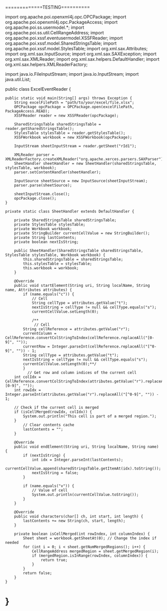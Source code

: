 =============TESTING==========

import org.apache.poi.openxml4j.opc.OPCPackage;
import org.apache.poi.openxml4j.opc.PackageAccess;
import org.apache.poi.ss.usermodel.*;
import org.apache.poi.ss.util.CellRangeAddress;
import org.apache.poi.xssf.eventusermodel.XSSFReader;
import org.apache.poi.xssf.model.SharedStringsTable;
import org.apache.poi.xssf.model.StylesTable;
import org.xml.sax.Attributes;
import org.xml.sax.InputSource;
import org.xml.sax.SAXException;
import org.xml.sax.XMLReader;
import org.xml.sax.helpers.DefaultHandler;
import org.xml.sax.helpers.XMLReaderFactory;

import java.io.FileInputStream;
import java.io.InputStream;
import java.util.List;

public class ExcelEventReader {

    public static void main(String[] args) throws Exception {
        String excelFilePath = "path/to/your/excel/file.xlsx";
        OPCPackage opcPackage = OPCPackage.open(excelFilePath, PackageAccess.READ);
        XSSFReader reader = new XSSFReader(opcPackage);

        SharedStringsTable sharedStringsTable = reader.getSharedStringsTable();
        StylesTable stylesTable = reader.getStylesTable();
        XSSFWorkbook workbook = new XSSFWorkbook(opcPackage);

        InputStream sheetInputStream = reader.getSheet("rId1");

        XMLReader parser = XMLReaderFactory.createXMLReader("org.apache.xerces.parsers.SAXParser");
        SheetHandler sheetHandler = new SheetHandler(sharedStringsTable, stylesTable, workbook);
        parser.setContentHandler(sheetHandler);

        InputSource sheetSource = new InputSource(sheetInputStream);
        parser.parse(sheetSource);

        sheetInputStream.close();
        opcPackage.close();
    }

    private static class SheetHandler extends DefaultHandler {

        private SharedStringsTable sharedStringsTable;
        private StylesTable stylesTable;
        private Workbook workbook;
        private StringBuilder currentCellValue = new StringBuilder();
        private String lastContents;
        private boolean nextIsString;

        public SheetHandler(SharedStringsTable sharedStringsTable, StylesTable stylesTable, Workbook workbook) {
            this.sharedStringsTable = sharedStringsTable;
            this.stylesTable = stylesTable;
            this.workbook = workbook;
        }

        @Override
        public void startElement(String uri, String localName, String name, Attributes attributes) {
            if (name.equals("c")) {
                // Cell
                String cellType = attributes.getValue("t");
                nextIsString = cellType != null && cellType.equals("s");
                currentCellValue.setLength(0);

                /**
                 // Cell
            String cellReference = attributes.getValue("r");
            currentColumn = CellReference.convertColStringToIndex(cellReference.replaceAll("[0-9]", ""));
            currentRow = Integer.parseInt(cellReference.replaceAll("[^0-9]", "")) - 1;
            String cellType = attributes.getValue("t");
            nextIsString = cellType != null && cellType.equals("s");
            currentCellValue.setLength(0);**/
            }
              // Get row and column indices of the current cell
        int colIdx = CellReference.convertColStringToIndex(attributes.getValue("r").replaceAll("[0-9]", ""));
        int rowIdx = Integer.parseInt(attributes.getValue("r").replaceAll("[^0-9]", "")) - 1;

        // Check if the current cell is merged
        if (isCellMerged(rowIdx, colIdx)) {
            System.out.println("This cell is part of a merged region.");
        }
            // Clear contents cache
            lastContents = "";
        }

        @Override
        public void endElement(String uri, String localName, String name) {
            if (nextIsString) {
                int idx = Integer.parseInt(lastContents);
                currentCellValue.append(sharedStringsTable.getItemAt(idx).toString());
                nextIsString = false;
            }

            if (name.equals("v")) {
                // Value of cell
                System.out.println(currentCellValue.toString());
            }
        }

        @Override
        public void characters(char[] ch, int start, int length) {
            lastContents += new String(ch, start, length);
        }

        private boolean isCellMerged(int rowIndex, int columnIndex) {
            Sheet sheet = workbook.getSheetAt(0); // Change the index if needed
            for (int i = 0; i < sheet.getNumMergedRegions(); i++) {
                CellRangeAddress mergedRegion = sheet.getMergedRegion(i);
                if (mergedRegion.isInRange(rowIndex, columnIndex)) {
                    return true;
                }
            }
            return false;
        }
    }
}
================
